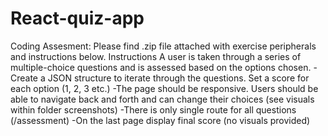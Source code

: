# React-quiz-app
Coding Assesment:  Please find .zip file attached with exercise peripherals and instructions below.  Instructions A user is taken through a series of multiple-choice questions and is assessed based on the options chosen. -Create a JSON structure to iterate through the questions. Set a score for each option (1, 2, 3 etc.) -The page should be responsive.  Users should be able to navigate back and forth and can change their choices (see visuals within folder screenshots) -There is only single route for all questions (/assessment) -On the last page display final score (no visuals provided)
